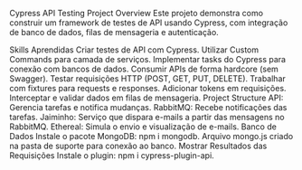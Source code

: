 Cypress API Testing Project
Overview
Este projeto demonstra como construir um framework de testes de API usando Cypress, com integração de banco de dados, filas de mensageria e autenticação.

Skills Aprendidas
Criar testes de API com Cypress.
Utilizar Custom Commands para camada de serviços.
Implementar tasks do Cypress para conexão com bancos de dados.
Consumir APIs de forma hardcore (sem Swagger).
Testar requisições HTTP (POST, GET, PUT, DELETE).
Trabalhar com fixtures para requests e responses.
Adicionar tokens em requisições.
Interceptar e validar dados em filas de mensageria.
Project Structure
API: Gerencia tarefas e notifica mudanças.
RabbitMQ: Recebe notificações das tarefas.
Jaiminho: Serviço que dispara e-mails a partir das mensagens no RabbitMQ.
Ethereal: Simula o envio e visualização de e-mails.
Banco de Dados
Instale o pacote MongoDB: npm i mongodb.
Arquivo mongo.js criado na pasta de suporte para conexão ao banco.
Mostrar Resultados das Requisições
Instale o plugin: npm i cypress-plugin-api.

